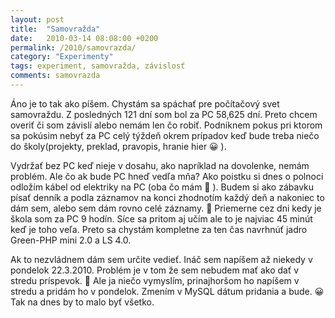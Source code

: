```yaml
---
layout: post
title:  "Samovražda"
date:   2010-03-14 08:08:00 +0200
permalink: /2010/samovrazda/
category: "Experimenty"
tags: experiment, samovražda, závislosť
comments: samovrazda
---
```

Áno je to tak ako píšem. Chystám  sa spáchať pre počítačový svet samovraždu. Z posledných 121 dní som bol za PC 58,625 dní. Preto chcem overiť či som závislí alebo nemám len čo robiť. Podniknem pokus pri ktorom sa pokúsim nebyť za PC celý týždeň okrem prípadov keď bude treba niečo do školy(projekty, preklad, pravopis, hranie hier 😀 ).

Vydržať bez PC keď nieje v dosahu, ako napríklad na dovolenke, nemám problém. Ale čo ak bude PC hneď vedľa mňa? Ako poistku si dnes o polnoci odložím kábel od elektriky na PC (oba čo mám 🙂 ). Budem si ako zábavku písať denník a podla záznamov na konci zhodnotím každý deň a nakoniec to dám sem, alebo sem dám rovno celé záznamy. 🙂 Priemerne cez dni kedy je škola som za PC 9 hodín. Síce sa pritom aj učím ale to je najviac 45 minút keď je toho veľa. Preto sa chystám kompletne za ten čas navrhnúť jadro Green-PHP mini 2.0 a LS 4.0.

Ak to nezvládnem dám sem určite vedieť. Ináč sem napíšem až niekedy v pondelok 22.3.2010. Problém je v tom že sem nebudem mať ako dať v stredu príspevok. 🙁 Ale ja niečo vymyslím, prinajhoršom ho napíšem v stredu a pridám ho v pondelok. Zmením v MySQL dátum pridania a bude. 😀 Tak na dnes by to malo byť všetko.

